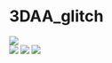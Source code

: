 # 3DAA_glitch
<img src = "https://github.com/yuyurigi/image/blob/master/20200517011507%23%23.png"><br>
<img src = "https://github.com/yuyurigi/image/blob/master/20200517011508%23%23.png">
<img src = "https://github.com/yuyurigi/image/blob/master/20200517011509%23%23.png">
<img src = "https://github.com/yuyurigi/image/blob/master/20200517011510%23%23.png">
